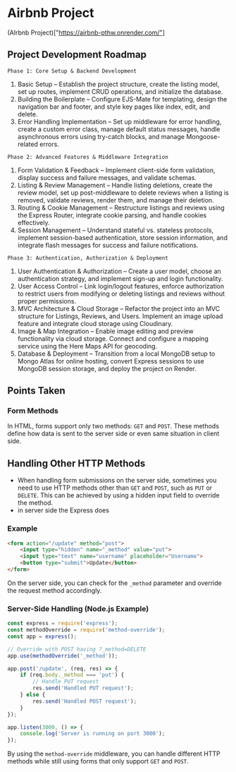 # Airbnb Project
(AIrbnb Project)["https://airbnb-pthw.onrender.com/"] 

## Project Development Roadmap
``Phase 1: Core Setup & Backend Development``
1. Basic Setup – Establish the project structure, create the listing model, set up routes, implement CRUD operations, and initialize the database.
2. Building the Boilerplate – Configure EJS-Mate for templating, design the navigation bar and footer, and style key pages like index, edit, and delete.
3. Error Handling Implementation – Set up middleware for error handling, create a custom error class, manage default status messages, handle asynchronous errors using try-catch blocks, and manage Mongoose-related errors.

``Phase 2: Advanced Features & Middleware Integration``
1. Form Validation & Feedback – Implement client-side form validation, display success and failure messages, and validate schemas.
2. Listing & Review Management – Handle listing deletions, create the review model, set up post-middleware to delete reviews when a listing is removed, validate reviews, render them, and manage their deletion.
3. Routing & Cookie Management – Restructure listings and reviews using the Express Router, integrate cookie parsing, and handle cookies effectively.
4. Session Management – Understand stateful vs. stateless protocols, implement session-based authentication, store session information, and integrate flash messages for success and failure notifications.

``Phase 3: Authentication, Authorization & Deployment``
1. User Authentication & Authorization – Create a user model, choose an authentication strategy, and implement sign-up and login functionality.
2. User Access Control – Link login/logout features, enforce authorization to restrict users from modifying or deleting listings and reviews without proper permissions.
3. MVC Architecture & Cloud Storage – Refactor the project into an MVC structure for Listings, Reviews, and Users. Implement an image upload feature and integrate cloud storage using Cloudinary.
4. Image & Map Integration – Enable image editing and preview functionality via cloud storage. Connect and configure a mapping service using the Here Maps API for geocoding.
5. Database & Deployment – Transition from a local MongoDB setup to Mongo Atlas for online hosting, convert Express sessions to use MongoDB session storage, and deploy the project on Render.

## Points Taken 
### Form Methods

In HTML, forms support only two methods: `GET` and `POST`. These methods define how data is sent to the server side or even same situation in client side.

## Handling Other HTTP Methods 

- When handling form submissions on the server side, sometimes you need to use HTTP methods other than `GET` and `POST`, such as `PUT` or `DELETE`. This can be achieved by using a hidden input field to override the method.
- in server side the Express does

### Example

```html
<form action="/update" method="post">
    <input type="hidden" name="_method" value="put">
    <input type="text" name="username" placeholder="Username">
    <button type="submit">Update</button>
</form>
```

On the server side, you can check for the `_method` parameter and override the request method accordingly.

### Server-Side Handling (Node.js Example)

```javascript
const express = require('express');
const methodOverride = require('method-override');
const app = express();

// Override with POST having ?_method=DELETE
app.use(methodOverride('_method'));

app.post('/update', (req, res) => {
    if (req.body._method === 'put') {
        // Handle PUT request
        res.send('Handled PUT request');
    } else {
        res.send('Handled POST request');
    }
});

app.listen(3000, () => {
    console.log('Server is running on port 3000');
});
```

By using the `method-override` middleware, you can handle different HTTP methods while still using forms that only support `GET` and `POST`.



